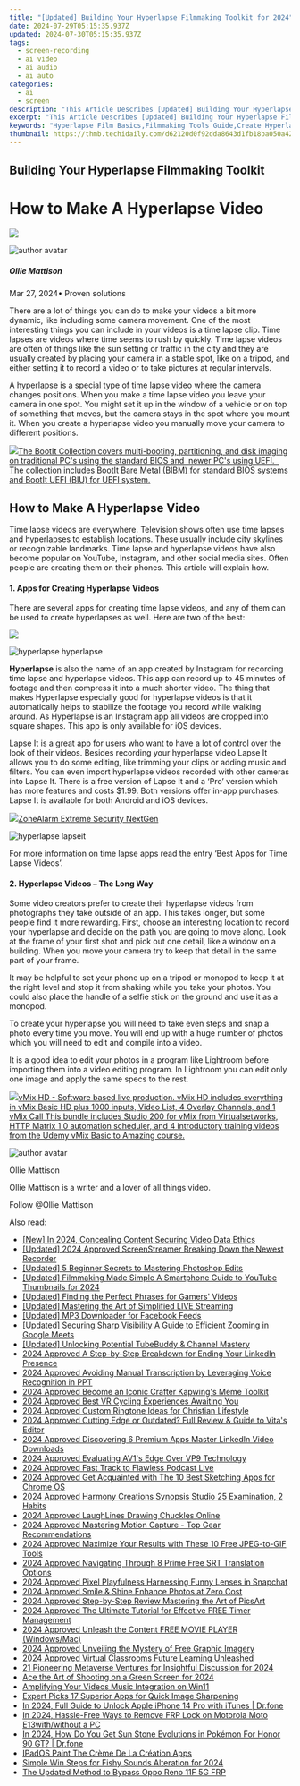 ```yaml
---
title: "[Updated] Building Your Hyperlapse Filmmaking Toolkit for 2024"
date: 2024-07-29T05:15:35.937Z
updated: 2024-07-30T05:15:35.937Z
tags: 
  - screen-recording
  - ai video
  - ai audio
  - ai auto
categories: 
  - ai
  - screen
description: "This Article Describes [Updated] Building Your Hyperlapse Filmmaking Toolkit for 2024"
excerpt: "This Article Describes [Updated] Building Your Hyperlapse Filmmaking Toolkit for 2024"
keywords: "Hyperlapse Film Basics,Filmmaking Tools Guide,Create Hyperlapse Videos,Essential Hyperlapse Gear,Mastering Hyperlapse Technique,Building Hyperlapse Kit,Video Editing for Hyperlapse"
thumbnail: https://thmb.techidaily.com/d62120d0f92dda8643d1fb18ba050a4238aed422d93382b937c3fa171ed251d1.jpg
---
```


## Building Your Hyperlapse Filmmaking Toolkit

# How to Make A Hyperlapse Video

<!-- affiliate ads begin -->
<a href="https://secure.2checkout.com/order/checkout.php?PRODS=45152835&QTY=1&AFFILIATE=108875&CART=1"><img src="https://download.terabyteunlimited.com/banners/ad_800x450_d.jpg" border="0"></a>
<!-- affiliate ads end -->
![author avatar](https://images.wondershare.com/filmora/article-images/ollie-mattison.jpg)

##### Ollie Mattison

 Mar 27, 2024• Proven solutions

There are a lot of things you can do to make your videos a bit more dynamic, like including some camera movement. One of the most interesting things you can include in your videos is a time lapse clip. Time lapses are videos where time seems to rush by quickly. Time lapse videos are often of things like the sun setting or traffic in the city and they are usually created by placing your camera in a stable spot, like on a tripod, and either setting it to record a video or to take pictures at regular intervals.

A hyperlapse is a special type of time lapse video where the camera changes positions. When you make a time lapse video you leave your camera in one spot. You might set it up in the window of a vehicle or on top of something that moves, but the camera stays in the spot where you mount it. When you create a hyperlapse video you manually move your camera to different positions.

<!-- affiliate ads begin -->
<a href="https://secure.2checkout.com/order/checkout.php?PRODS=45152810&QTY=1&AFFILIATE=108875&CART=1"> <img src="https://secure.avangate.com/images/merchant/842ca578342915ccb8ae069595ba7233/products/copy_bootit-ss1_178x139.jpg" border="0">The BootIt Collection covers multi-booting, partitioning, and disk imaging on traditional PC's using the standard BIOS and  newer PC's using UEFI.   The collection includes BootIt Bare Metal (BIBM) for standard BIOS systems and BootIt UEFI (BIU) for UEFI system. 
</a>
<!-- affiliate ads end -->
## How to Make A Hyperlapse Video

Time lapse videos are everywhere. Television shows often use time lapses and hyperlapses to establish locations. These usually include city skylines or recognizable landmarks. Time lapse and hyperlapse videos have also become popular on YouTube, Instagram, and other social media sites. Often people are creating them on their phones. This article will explain how.

#### 1\. Apps for Creating Hyperlapse Videos

There are several apps for creating time lapse videos, and any of them can be used to create hyperlapses as well. Here are two of the best:

<!-- affiliate ads begin -->
<a href="https://shop.mondly.com/affiliate.php?ACCOUNT=ATISTUDI&AFFILIATE=108875&PATH=https%3A%2F%2Fwww.mondly.com%3FAFFILIATE%3D108875%26RESOURCE%3D%2BBusiness%2B970x90%2B"><img src="https://secure.avangate.com/images/merchant/69c418c33ec2e1a4267fa9bb77fa1428/business-970x90.gif" border="0"></a>
<!-- affiliate ads end -->
![hyperlapse hyperlapse](https://images.wondershare.com/filmora/article-images/hyperlapse-hyperlapse.JPG)

**Hyperlapse** is also the name of an app created by Instagram for recording time lapse and hyperlapse videos. This app can record up to 45 minutes of footage and then compress it into a much shorter video. The thing that makes Hyperlapse especially good for hyperlapse videos is that it automatically helps to stabilize the footage you record while walking around. As Hyperlapse is an Instagram app all videos are cropped into square shapes. This app is only available for iOS devices.

Lapse It is a great app for users who want to have a lot of control over the look of their videos. Besides recording your hyperlapse video Lapse It allows you to do some editing, like trimming your clips or adding music and filters. You can even import hyperlapse videos recorded with other cameras into Lapse It. There is a free version of Lapse It and a ‘Pro’ version which has more features and costs $1.99\. Both versions offer in-app purchases. Lapse It is available for both Android and iOS devices.

<!-- affiliate ads begin -->
<a href="https://estore.zonealarm.com/order/checkout.php?PRODS=36245101&QTY=1&AFFILIATE=108875&CART=1"><img src="https://sc1.checkpoint.com/sc1/za/images/boxes/zang_box_trust.png" border="0">ZoneAlarm Extreme Security NextGen</a>
<!-- affiliate ads end -->
![hyperlapse lapseit](https://images.wondershare.com/filmora/article-images/hyperlapse-lapseit.JPG)

For more information on time lapse apps read the entry ‘Best Apps for Time Lapse Videos’.

#### 2\. Hyperlapse Videos – The Long Way

Some video creators prefer to create their hyperlapse videos from photographs they take outside of an app. This takes longer, but some people find it more rewarding. First, choose an interesting location to record your hyperlapse and decide on the path you are going to move along. Look at the frame of your first shot and pick out one detail, like a window on a building. When you move your camera try to keep that detail in the same part of your frame.

It may be helpful to set your phone up on a tripod or monopod to keep it at the right level and stop it from shaking while you take your photos. You could also place the handle of a selfie stick on the ground and use it as a monopod.

To create your hyperlapse you will need to take even steps and snap a photo every time you move. You will end up with a huge number of photos which you will need to edit and compile into a video.

It is a good idea to edit your photos in a program like Lightroom before importing them into a video editing program. In Lightroom you can edit only one image and apply the same specs to the rest.

<!-- affiliate ads begin -->
<a href="https://secure.2checkout.com/order/checkout.php?PRODS=4718730&QTY=1&AFFILIATE=108875&CART=1"> <img src="https://secure.avangate.com/images/merchant/ce9a6fb2becc2d235e62b125e9260102/products/copy_vMixCallScreenshot1-large.jpg" border="0">vMix HD - Software based live production. vMix HD includes everything in vMix Basic HD plus 1000 inputs, Video List, 4 Overlay Channels, and 1 vMix Call 
This bundle includes Studio 200 for vMix from Virtualsetworks, HTTP Matrix 1.0 automation scheduler, and 4 introductory training videos from the Udemy vMix Basic to Amazing course. </a>
<!-- affiliate ads end -->
![author avatar](https://images.wondershare.com/filmora/article-images/ollie-mattison.jpg)

Ollie Mattison

Ollie Mattison is a writer and a lover of all things video.

Follow @Ollie Mattison


<ins class="adsbygoogle"
     style="display:block"
     data-ad-format="autorelaxed"
     data-ad-client="ca-pub-7571918770474297"
     data-ad-slot="1223367746"></ins>



<ins class="adsbygoogle"
     style="display:block"
     data-ad-client="ca-pub-7571918770474297"
     data-ad-slot="8358498916"
     data-ad-format="auto"
     data-full-width-responsive="true"></ins>






<span class="atpl-alsoreadstyle">Also read:</span>
<div><ul>
<li><a href="https://remote-screen-capture.techidaily.com/new-in-2024-concealing-content-securing-video-data-ethics/"><u>[New] In 2024, Concealing Content  Securing Video Data Ethics</u></a></li>
<li><a href="https://screen-mirroring-recording.techidaily.com/updated-2024-approved-screenstreamer-breaking-down-the-newest-recorder/"><u>[Updated] 2024 Approved  ScreenStreamer  Breaking Down the Newest Recorder</u></a></li>
<li><a href="https://extra-hints.techidaily.com/updated-5-beginner-secrets-to-mastering-photoshop-edits/"><u>[Updated] 5 Beginner Secrets to Mastering Photoshop Edits</u></a></li>
<li><a href="https://youtube-sure.techidaily.com/ed-filmmaking-made-simple-a-smartphone-guide-to-youtube-thumbnails-for-2024/"><u>[Updated] Filmmaking Made Simple  A Smartphone Guide to YouTube Thumbnails for 2024</u></a></li>
<li><a href="https://facebook-video-footage.techidaily.com/updated-finding-the-perfect-phrases-for-gamers-videos/"><u>[Updated] Finding the Perfect Phrases for Gamers' Videos</u></a></li>
<li><a href="https://extra-approaches.techidaily.com/updated-mastering-the-art-of-simplified-live-streaming/"><u>[Updated] Mastering the Art of Simplified LIVE Streaming</u></a></li>
<li><a href="https://facebook-video-content.techidaily.com/updated-mp3-downloader-for-facebook-feeds/"><u>[Updated] MP3 Downloader for Facebook Feeds</u></a></li>
<li><a href="https://fox-glue.techidaily.com/updated-securing-sharp-visibility-a-guide-to-efficient-zooming-in-google-meets/"><u>[Updated] Securing Sharp Visibility  A Guide to Efficient Zooming in Google Meets</u></a></li>
<li><a href="https://youtube-tips.techidaily.com/ed-unlocking-potential-tubebuddy-and-channel-mastery/"><u>[Updated] Unlocking Potential  TubeBuddy & Channel Mastery</u></a></li>
<li><a href="https://fox-friendly.techidaily.com/2024-approved-a-step-by-step-breakdown-for-ending-your-linkedin-presence/"><u>2024 Approved  A Step-by-Step Breakdown for Ending Your LinkedIn Presence</u></a></li>
<li><a href="https://fox-friendly.techidaily.com/2024-approved-avoiding-manual-transcription-by-leveraging-voice-recognition-in-ppt/"><u>2024 Approved  Avoiding Manual Transcription by Leveraging Voice Recognition in PPT</u></a></li>
<li><a href="https://fox-friendly.techidaily.com/2024-approved-become-an-iconic-crafter-kapwings-meme-toolkit/"><u>2024 Approved  Become an Iconic Crafter  Kapwing's Meme Toolkit</u></a></li>
<li><a href="https://fox-friendly.techidaily.com/2024-approved-best-vr-cycling-experiences-awaiting-you/"><u>2024 Approved  Best VR Cycling Experiences Awaiting You</u></a></li>
<li><a href="https://fox-friendly.techidaily.com/2024-approved-custom-ringtone-ideas-for-christian-lifestyle/"><u>2024 Approved  Custom Ringtone Ideas for Christian Lifestyle</u></a></li>
<li><a href="https://fox-friendly.techidaily.com/2024-approved-cutting-edge-or-outdated-full-review-and-guide-to-vitas-editor/"><u>2024 Approved  Cutting Edge or Outdated? Full Review & Guide to Vita's Editor</u></a></li>
<li><a href="https://fox-friendly.techidaily.com/2024-approved-discovering-6-premium-apps-master-linkedin-video-downloads/"><u>2024 Approved  Discovering 6 Premium Apps  Master LinkedIn Video Downloads</u></a></li>
<li><a href="https://fox-friendly.techidaily.com/2024-approved-evaluating-av1s-edge-over-vp9-technology/"><u>2024 Approved  Evaluating AV1's Edge Over VP9 Technology</u></a></li>
<li><a href="https://fox-friendly.techidaily.com/2024-approved-fast-track-to-flawless-podcast-live/"><u>2024 Approved  Fast Track to Flawless Podcast Live</u></a></li>
<li><a href="https://fox-friendly.techidaily.com/2024-approved-get-acquainted-with-the-10-best-sketching-apps-for-chrome-os/"><u>2024 Approved  Get Acquainted with The 10 Best Sketching Apps for Chrome OS</u></a></li>
<li><a href="https://fox-friendly.techidaily.com/2024-approved-harmony-creations-synopsis-studio-25-examination-2-habits/"><u>2024 Approved  Harmony Creations Synopsis  Studio 25 Examination, 2 Habits</u></a></li>
<li><a href="https://fox-friendly.techidaily.com/2024-approved-laughlines-drawing-chuckles-online/"><u>2024 Approved  LaughLines  Drawing Chuckles Online</u></a></li>
<li><a href="https://fox-friendly.techidaily.com/2024-approved-mastering-motion-capture-top-gear-recommendations/"><u>2024 Approved  Mastering Motion Capture - Top Gear Recommendations</u></a></li>
<li><a href="https://fox-friendly.techidaily.com/2024-approved-maximize-your-results-with-these-10-free-jpeg-to-gif-tools/"><u>2024 Approved  Maximize Your Results with These 10 Free JPEG-to-GIF Tools</u></a></li>
<li><a href="https://fox-friendly.techidaily.com/2024-approved-navigating-through-8-prime-free-srt-translation-options/"><u>2024 Approved  Navigating Through 8 Prime Free SRT Translation Options</u></a></li>
<li><a href="https://fox-friendly.techidaily.com/2024-approved-pixel-playfulness-harnessing-funny-lenses-in-snapchat/"><u>2024 Approved  Pixel Playfulness  Harnessing Funny Lenses in Snapchat</u></a></li>
<li><a href="https://fox-friendly.techidaily.com/2024-approved-smile-and-shine-enhance-photos-at-zero-cost/"><u>2024 Approved  Smile & Shine  Enhance Photos at Zero Cost</u></a></li>
<li><a href="https://fox-friendly.techidaily.com/2024-approved-step-by-step-review-mastering-the-art-of-picsart/"><u>2024 Approved  Step-by-Step Review  Mastering the Art of PicsArt</u></a></li>
<li><a href="https://fox-friendly.techidaily.com/2024-approved-the-ultimate-tutorial-for-effective-free-timer-management/"><u>2024 Approved  The Ultimate Tutorial for Effective FREE Timer Management</u></a></li>
<li><a href="https://fox-friendly.techidaily.com/2024-approved-unleash-the-content-free-movie-player-windowsmac/"><u>2024 Approved  Unleash the Content  FREE MOVIE PLAYER (Windows/Mac)</u></a></li>
<li><a href="https://fox-friendly.techidaily.com/2024-approved-unveiling-the-mystery-of-free-graphic-imagery/"><u>2024 Approved  Unveiling the Mystery of Free Graphic Imagery</u></a></li>
<li><a href="https://fox-friendly.techidaily.com/2024-approved-virtual-classrooms-future-learning-unleashed/"><u>2024 Approved  Virtual Classrooms  Future Learning Unleashed</u></a></li>
<li><a href="https://fox-friendly.techidaily.com/21-pioneering-metaverse-ventures-for-insightful-discussion-for-2024/"><u>21 Pioneering Metaverse Ventures for Insightful Discussion for 2024</u></a></li>
<li><a href="https://fox-friendly.techidaily.com/ace-the-art-of-shooting-on-a-green-screen-for-2024/"><u>Ace the Art of Shooting on a Green Screen for 2024</u></a></li>
<li><a href="https://extra-hints.techidaily.com/amplifying-your-videos-music-integration-on-win11/"><u>Amplifying Your Videos  Music Integration on Win11</u></a></li>
<li><a href="https://extra-tips.techidaily.com/expert-picks-17-superior-apps-for-quick-image-sharpening/"><u>Expert Picks  17 Superior Apps for Quick Image Sharpening</u></a></li>
<li><a href="https://iphone-unlock.techidaily.com/in-2024-full-guide-to-unlock-apple-iphone-14-pro-with-itunes-drfone-by-drfone-ios/"><u>In 2024, Full Guide to Unlock Apple iPhone 14 Pro with iTunes | Dr.fone</u></a></li>
<li><a href="https://android-frp.techidaily.com/in-2024-hassle-free-ways-to-remove-frp-lock-on-motorola-moto-e13withwithout-a-pc-by-drfone-android/"><u>In 2024, Hassle-Free Ways to Remove FRP Lock on Motorola Moto E13with/without a PC</u></a></li>
<li><a href="https://pokemon-go-android.techidaily.com/in-2024-how-do-you-get-sun-stone-evolutions-in-pokemon-for-honor-90-gt-drfone-by-drfone-virtual-android/"><u>In 2024, How Do You Get Sun Stone Evolutions in Pokémon For Honor 90 GT? | Dr.fone</u></a></li>
<li><a href="https://extra-resources.techidaily.com/ipados-paint-the-creme-de-la-creation-apps/"><u>IPadOS Paint  The Crème De La Création Apps</u></a></li>
<li><a href="https://extra-support.techidaily.com/simple-win-steps-for-fishy-sounds-alteration-for-2024/"><u>Simple Win Steps for Fishy Sounds Alteration for 2024</u></a></li>
<li><a href="https://android-frp.techidaily.com/the-updated-method-to-bypass-oppo-reno-11f-5g-frp-by-drfone-android/"><u>The Updated Method to Bypass Oppo Reno 11F 5G FRP</u></a></li>
</ul></div>
